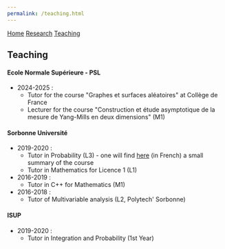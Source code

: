 ```yaml
---
permalink: /teaching.html  
---
```

<head>
  <meta name="author" content="Thibaut Lemoine">
  <link href="style.css" rel="stylesheet">
</head>

<div class="banner">
    <a href="/home.html">Home</a>
    <a href="/research.html">Research</a>
    <a href="/teaching.html">Teaching</a>
</div>

<body>

<div class="content">

## Teaching

#### Ecole Normale Supérieure - PSL

- 2024-2025 :
  - Tutor for the course "Graphes et surfaces aléatoires" at Collège de France
  - Lecturer for the course "Construction et étude asymptotique de la mesure de Yang-Mills en deux dimensions" (M1) 

#### Sorbonne Université

- 2019-2020 :
  - Tutor in Probability (L3) - one will find [here](/Synthese_Cours_290.pdf) (in French) a small summary of the course
  - Tutor in Mathematics for Licence 1 (L1)
- 2016-2019 :
  - Tutor in C++ for Mathematics (M1)
- 2016-2018 :
  - Tutor of Multivariable analysis (L2, Polytech' Sorbonne)

#### ISUP

- 2019-2020 :
  - Tutor in Integration and Probability (1st Year)

</div>
